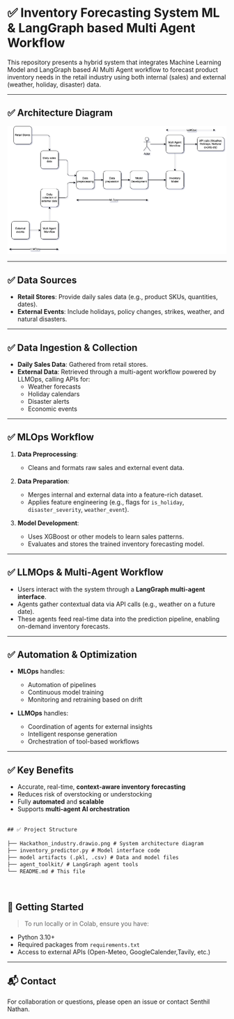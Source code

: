 

# ✅ Inventory Forecasting System ML & LangGraph based Multi Agent Workflow

This repository presents a hybrid system that integrates Machine Learning Model and LangGraph based AI Multi Agent workflow to forecast product inventory needs in the retail industry using both internal (sales) and external (weather, holiday, disaster) data.

---

## ✅ Architecture Diagram

![Inventory Prediction System](./Hackathon_industry.drawio.png)

---

## ✅ Data Sources

- **Retail Stores**: Provide daily sales data (e.g., product SKUs, quantities, dates).
- **External Events**: Include holidays, policy changes, strikes, weather, and natural disasters.

---

## ✅ Data Ingestion & Collection

- **Daily Sales Data**: Gathered from retail stores.
- **External Data**: Retrieved through a multi-agent workflow powered by LLMOps, calling APIs for:
  - Weather forecasts
  - Holiday calendars
  - Disaster alerts
  - Economic events

---

## ✅ MLOps Workflow

1. **Data Preprocessing**:
   - Cleans and formats raw sales and external event data.

2. **Data Preparation**:
   - Merges internal and external data into a feature-rich dataset.
   - Applies feature engineering (e.g., flags for `is_holiday`, `disaster_severity`, `weather_event`).

3. **Model Development**:
   - Uses XGBoost or other models to learn sales patterns.
   - Evaluates and stores the trained inventory forecasting model.

---

## ✅ LLMOps & Multi-Agent Workflow

- Users interact with the system through a **LangGraph multi-agent interface**.
- Agents gather contextual data via API calls (e.g., weather on a future date).
- These agents feed real-time data into the prediction pipeline, enabling on-demand inventory forecasts.

---

## ✅ Automation & Optimization

- **MLOps** handles:
  - Automation of pipelines
  - Continuous model training
  - Monitoring and retraining based on drift

- **LLMOps** handles:
  - Coordination of agents for external insights
  - Intelligent response generation
  - Orchestration of tool-based workflows

---

## ✅ Key Benefits

- Accurate, real-time, **context-aware inventory forecasting**
- Reduces risk of overstocking or understocking
- Fully **automated** and **scalable**
- Supports **multi-agent AI orchestration**

```

## ✅ Project Structure

├── Hackathon_industry.drawio.png # System architecture diagram
├── inventory_predictor.py # Model interface code
├── model artifacts (.pkl, .csv) # Data and model files
├── agent_toolkit/ # LangGraph agent tools
└── README.md # This file



```

## 🚀 Getting Started

> To run locally or in Colab, ensure you have:
- Python 3.10+
- Required packages from `requirements.txt`
- Access to external APIs (Open-Meteo, GoogleCalender,Tavily, etc.)

---

## 📬 Contact

For collaboration or questions, please open an issue or contact Senthil Nathan.



